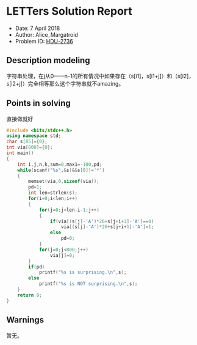 # LETTers Solution Report

- Date: 7 April 2018
- Author: Alice_Margatroid
- Problem ID: [HDU-2736](http://codeforces.com/problemset/problem/616/B)

## Description modeling

字符串处理，在j从0——n-1的所有情况中如果存在（s[i1]，s[i1+j]）和（s[i2]，s[i2+j]）完全相等那么这个字符串就不amazing。


## Points in solving

直接做就好

```c++
#include <bits/stdc++.h>
using namespace std;
char s[85]={0};
int via[800]={0};
int main() 
{
	int i,j,n,k,sum=0,max1=-100,pd;
	while(scanf("%s",&s)&&s[0]!='*')
	{
		memset(via,0,sizeof(via));
		pd=1;
		int len=strlen(s);
		for(i=0;i<len;i++)
		{
			for(j=0;j<len-i-1;j++)
			{
				if(via[(s[j]-'A')*26+s[j+i+1]-'A']==0)
					via[(s[j]-'A')*26+s[j+i+1]-'A']=1;
				else
					pd=0;		
			}
			for(j=0;j<800;j++)
				via[j]=0;
		}
		if(pd)
			printf("%s is surprising.\n",s);
		else
			printf("%s is NOT surprising.\n",s);
	}
	return 0;
}
```
## Warnings

暂无。
